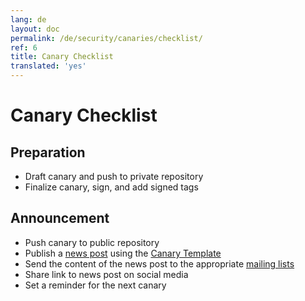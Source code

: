 ```yaml
---
lang: de
layout: doc
permalink: /de/security/canaries/checklist/
ref: 6
title: Canary Checklist
translated: 'yes'
---
```


Canary Checklist
================

Preparation
-----------

 * Draft canary and push to private repository
 * Finalize canary, sign, and add signed tags
 
Announcement
------------

 * Push canary to public repository
 * Publish a [news post](/news/) using the [Canary Template](/security/canaries/template/)
 * Send the content of the news post to the appropriate [mailing lists](/de/support/) 
 * Share link to news post on social media
 * Set a reminder for the next canary